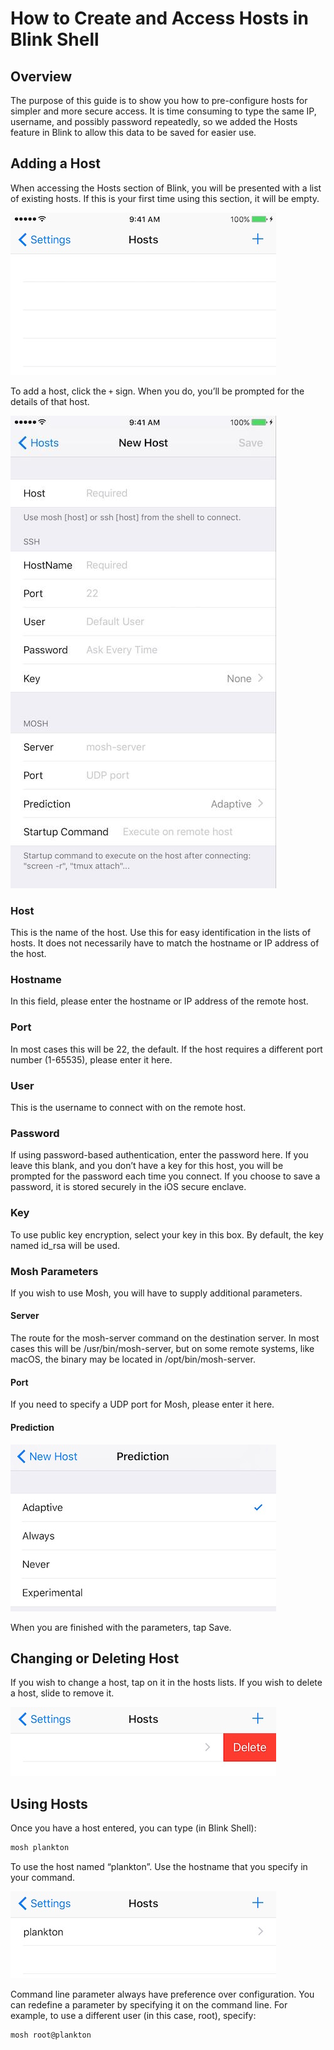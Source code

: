 # How to Create and Access Hosts in Blink Shell

## Overview

The purpose of this guide is to show you how to pre-configure hosts for simpler and more secure access. It is time consuming to type the same IP, username, and possibly password repeatedly, so we added the Hosts feature in Blink to allow this data to be saved for easier use.

## Adding a Host

When accessing the Hosts section of Blink, you will be presented with a list of existing hosts. If this is your first time using this section, it will be empty.

![img](images/create-access-host-image1.jpg)

To add a host, click the `+` sign. When you do, you’ll be prompted for the details of that host.

![img](images/create-access-host-image2.jpg)

### Host

This is the name of the host. Use this for easy identification in the lists of hosts. It does not necessarily have to match the hostname or IP address of the host.

### Hostname

In this field, please enter the hostname or IP address of the remote host.

### Port

In most cases this will be 22, the default. If the host requires a different port number (1-65535), please enter it here.

### User

This is the username to connect with on the remote host.

### Password

If using password-based authentication, enter the password here. If you leave this blank, and you don’t have a key for this host, you will be prompted for the password each time you connect. If you choose to save a password, it is stored securely in the iOS secure enclave.

### Key

To use public key encryption, select your key in this box. By default, the key named id_rsa will be used.

### Mosh Parameters

If you wish to use Mosh, you will have to supply additional parameters.

#### Server

The route for the mosh-server command on the destination server. In most cases this will be /usr/bin/mosh-server, but on some remote systems, like macOS, the binary may be located in /opt/bin/mosh-server.

#### Port

If you need to specify a UDP port for Mosh, please enter it here.

#### Prediction

![img](images/create-access-host-image3.jpg)

When you are finished with the parameters, tap Save. 

## Changing or Deleting Host

If you wish to change a host, tap on it in the hosts lists. If you wish to delete a host, slide to remove it.

![img](images/create-access-host-image4.jpg)

## Using Hosts

Once you have a host entered, you can type (in Blink Shell):

```bash
mosh plankton
```

To use the host named “plankton”. Use the hostname that you specify in your command.

![img](images/create-access-host-image5.jpg)

Command line parameter always have preference over configuration. You can redefine a parameter by specifying it on the command line. For example, to use a different user (in this case, root), specify:

```bash
mosh root@plankton
```